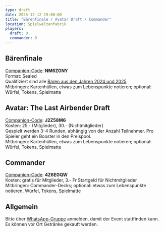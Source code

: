 ```yaml
---
type: draft
date: 2025-12-12 19:00:00
title: "Bärenfinale / Avatar Draft / Commander"
location: Spielweltenfabrik
players:
  draft: 0
  commander: 0
---
```

## Bärenfinale
[Companion-Code](/faq/#was-hat-es-mit-dem-companion-code-auf-sich): **NM6ZGNY** \
Format: Sealed \
Qualifiziert sind alle [Bären aus den Jahren 2024 und 2025](/stats/baer/). \
Mitbringen: Kartenhüllen, etwas zum Lebenspunkte notieren; optional: Würfel, Tokens, Spielmatte

## Avatar: The Last Airbender Draft
[Companion-Code](/faq/#was-hat-es-mit-dem-companion-code-auf-sich): **J2Z58M6** \
Kosten: 25.- (Mitglieder), 30.- (Nichtmitglieder) \
Gespielt werden 3-4 Runden, abhängig von der Anzahl Teilnehmer.
Pro Spieler geht ein Booster in den Preispool. \
Mitbringen: Kartenhüllen, etwas zum Lebenspunkte notieren; optional: Würfel, Tokens, Spielmatte

## Commander
[Companion-Code](/faq/#was-hat-es-mit-dem-companion-code-auf-sich): **4Z6EGQW** \
Kosten: gratis für Mitglieder, 3.- Fr Startgeld für Nichtmitglieder \
Mitbringen: Commander-Decks; optional: etwas zum Lebenspunkte notieren, Würfel, Tokens, Spielmatte

## Allgemein
Bitte über [WhatsApp-Gruppe](https://chat.whatsapp.com/HQ7IINFrZB63esDNRqsIUw) anmelden, damit der Event stattfinden kann. \
Es können vor Ort Getränke gekauft werden.
